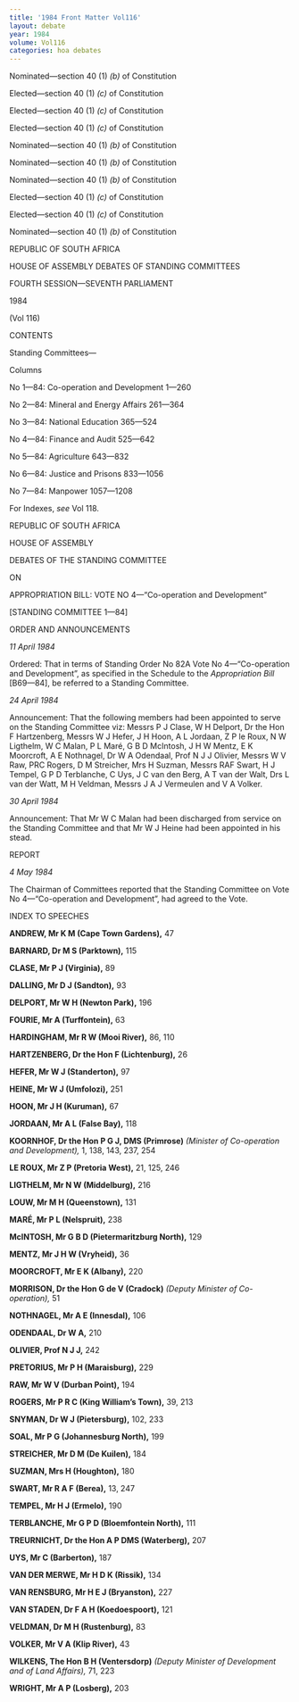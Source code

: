 ```yaml
---
title: '1984 Front Matter Vol116'
layout: debate
year: 1984
volume: Vol116
categories: hoa debates 
---
```

<akomaNtoso xmlns:xsi="http://www.w3.org/2001/XMLSchema-instance" xsi:schemaLocation="http://docs.oasis-open.org/legaldocml/ns/akn/3.0 akomantoso30.xsd" xmlns="http://docs.oasis-open.org/legaldocml/ns/akn/3.0">

<debate name="house_of_assembly_hansard_za">

<meta>

<identification source="hansard_za">

<FRBRWork>

<FRBRthis value=""/>

<FRBRuri value=""/>

<FRBRdate date="1984-05-02" name="markup"/>

<FRBRauthor href="#hansard_za" as="#author"/>

<FRBRcountry value="za"/>

</FRBRWork>

<FRBRExpression>

<FRBRthis value=""/>

<FRBRuri value=""/>

<FRBRdate date="1984-05-02" name="markup"/>

<FRBRauthor href="#hansard_za" as="#author"/>

<FRBRlanguage language="eng"/>

</FRBRExpression>

<FRBRManifestation>

<FRBRthis value=""/>

<FRBRuri value=""/>

<FRBRdate date="1984-05-02" name="markup"/>

<FRBRauthor href="#hansard_za" as="#author"/>

</FRBRManifestation>

</identification>

<notes source="#hansard_za">

<note eId="note01_p5" marker="(1)"><p>Nominated&#x2014;section 40 (1) <i>(b)</i> of Constitution</p></note>

<note eId="note02_p5" marker="(2)"><p>Elected&#x2014;section 40 (1) <i>(c)</i> of Constitution</p></note>

<note eId="note01_p138" marker="*"><p>Elected&#x2014;section 40 (1) <i>(c)</i> of Constitution</p></note>

<note eId="note01_p193" marker="1"><p>Elected&#x2014;section 40 (1) <i>(c)</i> of Constitution</p></note>

<note eId="note02_p193" marker="2"><p>Nominated&#x2014;section 40 (1) <i>(b)</i> of Constitution</p></note>

<note eId="note01_p276" marker="*"><p>Nominated&#x2014;section 40 (1) <i>(b)</i> of Constitution</p></note>

<note eId="note01_p338" marker="*"><p>Nominated&#x2014;section 40 (1) <i>(b)</i> of Constitution</p></note>

<note eId="note01_p436" marker="*"><p>Elected&#x2014;section 40 (1) <i>(c)</i> of Constitution</p></note>

<note eId="note01_p551" marker="(1)"><p>Elected&#x2014;section 40 (1) <i>(c)</i> of Constitution</p></note>

<note eId="note02_p551" marker="(2)"><p>Nominated&#x2014;section 40 (1) <i>(b)</i> of Constitution</p></note>

</notes>

</meta>

<coverPage>

<p><span class="col_i" refersTo="page_0001"/>REPUBLIC OF SOUTH AFRICA</p>

<p class="heading">HOUSE OF ASSEMBLY DEBATES OF STANDING COMMITTEES</p>

<p><session value="fourth">FOURTH SESSION</session>&#x2014;<legislature value="seventh">SEVENTH PARLIAMENT</legislature></p>

<p><date date="1984-05-02">1984</date></p>

<p class="#volume">(Vol 116)</p>

<p class="heading"><span class="col_iii" refersTo="page_0002"/>CONTENTS</p>

<p>Standing Committees&#x2014;</p>

<p>Columns</p>

<toc>

<tocItem href="#t01" level="1">No 1&#x2014;84: Co-operation and Development 1&#x2014;260</tocItem>

<tocItem href="#t02" level="1">No 2&#x2014;84: Mineral and Energy Affairs 261&#x2014;364</tocItem>

<tocItem href="#t03" level="1">No 3&#x2014;84: National Education 365&#x2014;524</tocItem>

<tocItem href="#t04" level="1">No 4&#x2014;84: Finance and Audit 525&#x2014;642</tocItem>

<tocItem href="#t05" level="1">No 5&#x2014;84: Agriculture 643&#x2014;832</tocItem>

<tocItem href="#t06" level="1">No 6&#x2014;84: Justice and Prisons 833&#x2014;1056</tocItem>

<tocItem href="#t07" level="1">No 7&#x2014;84: Manpower 1057&#x2014;1208</tocItem>

<tocItem href="#t08" level="2">For Indexes, <i>see</i> Vol 118.</tocItem>

</toc>

</coverPage>

<preface>

<p><span class="col_iv" refersTo="page_0003"/>REPUBLIC OF SOUTH AFRICA</p>

<p class="heading">HOUSE OF ASSEMBLY</p>

<p class="heading">DEBATES OF THE STANDING COMMITTEE</p>

<p>ON</p>

<p class="heading">APPROPRIATION BILL: VOTE NO 4&#x2014;&#x201C;Co-operation and Development&#x201D;</p>

<p>[STANDING COMMITTEE 1&#x2014;84]</p>

<p class="heading"><span class="col_v" refersTo="page_0004"/>ORDER AND ANNOUNCEMENTS</p>

<p><i>11 April 1984</i></p>

<p>Ordered: That in terms of Standing Order No 82A Vote No 4&#x2014;&#x201C;Co-operation and Development&#x201D;, as specified in the Schedule to the <i>Appropriation Bill</i> [B69&#x2014;84], be referred to a Standing Committee.</p>

<p><i>24 April 1984</i></p>

<p>Announcement: That the following members had been appointed to serve on the Standing Committee viz: Messrs P J Clase, W H Delport, Dr the Hon F Hartzenberg, Messrs W J Hefer, J H Hoon, A L Jordaan, Z P le Roux, N W Ligthelm, W C Malan, P L Mar&#x00E9;, G B D McIntosh, J H W Mentz, E K Moorcroft, A E Nothnagel, Dr W A Odendaal, Prof N J J Olivier, Messrs W V Raw, PRC Rogers, D M Streicher, Mrs H Suzman, Messrs RAF Swart, H J Tempel, G P D Terblanche, C Uys, J C van den Berg, A T van der Walt, Drs L van der Watt, M H Veldman, Messrs J A J Vermeulen and V A Volker.</p>

<p><i>30 April 1984</i></p>

<p>Announcement: That Mr W C Malan had been discharged from service on the Standing Committee and that Mr W J Heine had been appointed in his stead.</p>

<p>REPORT</p>

<p><i>4 May 1984</i></p>

<p>The Chairman of Committees reported that the Standing Committee on Vote No 4&#x2014;&#x201C;Co-operation and Development&#x201D;, had agreed to the Vote.</p>

<p class="heading"><span class="col_vi" refersTo="page_0005"/>INDEX TO SPEECHES</p>

<p><b>ANDREW, Mr K M (Cape Town Gardens),</b> 47</p>

<p><b>BARNARD, Dr M S (Parktown),</b> 115</p>

<p><b>CLASE, Mr P J (Virginia),</b> 89</p>

<p><b>DALLING, Mr D J (Sandton),</b> 93</p>

<p><b>DELPORT, Mr W H (Newton Park),</b> 196</p>

<p><b>FOURIE, Mr A (Turffontein),</b> 63</p>

<p><b>HARDINGHAM, Mr R W (Mooi River),</b> 86, 110</p>

<p><b>HARTZENBERG, Dr the Hon F (Lichtenburg),</b> 26</p>

<p><b>HEFER, Mr W J (Standerton),</b> 97</p>

<p><b>HEINE, Mr W J (Umfolozi),</b> 251</p>

<p><b>HOON, Mr J H (Kuruman),</b> 67</p>

<p><b>JORDAAN, Mr A L (False Bay),</b> 118</p>

<p><b>KOORNHOF, Dr the Hon P G J, DMS (Primrose)</b> <i>(Minister of Co-operation and Development),</i> 1, 138, 143, 237, 254</p>

<p><b>LE ROUX, Mr Z P (Pretoria West),</b> 21, 125, 246</p>

<p><b>LIGTHELM, Mr N W (Middelburg),</b> 216</p>

<p><b>LOUW, Mr M H (Queenstown),</b> 131</p>

<p><b>MAR&#x00C9;, Mr P L (Nelspruit),</b> 238</p>

<p><b>McINTOSH, Mr G B D (Pietermaritzburg North),</b> 129</p>

<p><b>MENTZ, Mr J H W (Vryheid),</b> 36</p>

<p><b>MOORCROFT, Mr E K (Albany),</b> 220</p>

<p><b>MORRISON, Dr the Hon G de V (Cradock)</b> <i>(Deputy Minister of Co-operation),</i> 51</p>

<p><b>NOTHNAGEL, Mr A E (Innesdal),</b> 106</p>

<p><b><noteRef href="#note01_p5" marker="(1)"/>ODENDAAL, Dr W A,</b> 210</p>

<p><b><noteRef href="#note02_p5" marker="(2)"/>OLIVIER, Prof N J J,</b> 242</p>

<p><b>PRETORIUS, Mr P H (Maraisburg),</b> 229</p>

<p><b>RAW, Mr W V (Durban Point),</b> 194</p>

<p><b>ROGERS, Mr P R C (King William&#x2019;s Town),</b> 39, 213</p>

<p><b>SNYMAN, Dr W J (Pietersburg),</b> 102, 233</p>

<p><b>SOAL, Mr P G (Johannesburg North),</b> 199</p>

<p><b>STREICHER, Mr D M (De Kuilen),</b> 184</p>

<p><b>SUZMAN, Mrs H (Houghton),</b> 180</p>

<p><b>SWART, Mr R A F (Berea),</b> 13, 247</p>

<p><b>TEMPEL, Mr H J (Ermelo),</b> 190</p>

<p><b>TERBLANCHE, Mr G P D (Bloemfontein North),</b> 111</p>

<p><b>TREURNICHT, Dr the Hon A P DMS (Waterberg),</b> 207</p>

<p><b>UYS, Mr C (Barberton),</b> 187</p>

<p><b>VAN DER MERWE, Mr H D K (Rissik),</b> 134</p>

<p><b>VAN RENSBURG, Mr H E J (Bryanston),</b> 227</p>

<p><b>VAN STADEN, Dr F A H (Koedoespoort),</b> 121</p>

<p><b>VELDMAN, Dr M H (Rustenburg),</b> 83</p>

<p><b>VOLKER, Mr V A (Klip River),</b> 43</p>

<p><b>WILKENS, The Hon B H (Ventersdorp)</b> <i>(Deputy Minister of Development and of Land Affairs),</i> 71, 223</p>

<p><b>WRIGHT, Mr A P (Losberg),</b> 203</p>

</preface>

<debateBody>

<debateSection name="#opening">

